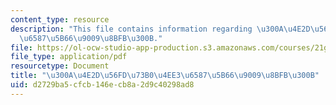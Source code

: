 ```yaml
---
content_type: resource
description: "This file contains information regarding \u300A\u4E2D\u56FD\u73B0\u4EE3\
  \u6587\u5B66\u9009\u8BFB\u300B."
file: https://ol-ocw-studio-app-production.s3.amazonaws.com/courses/21g-109-chinese-iii-streamlined-fall-2005/d2729ba5cfcb146ecb8a2d9c40298ad8_MIT21G_109F05_sampletestU1.pdf
file_type: application/pdf
resourcetype: Document
title: "\u300A\u4E2D\u56FD\u73B0\u4EE3\u6587\u5B66\u9009\u8BFB\u300B"
uid: d2729ba5-cfcb-146e-cb8a-2d9c40298ad8
---
```

